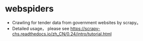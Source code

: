 # webspiders
* Crawling for tender data from government websites by scrapy。
* Detailed usage， please see https://scrapy-chs.readthedocs.io/zh_CN/0.24/intro/tutorial.html
